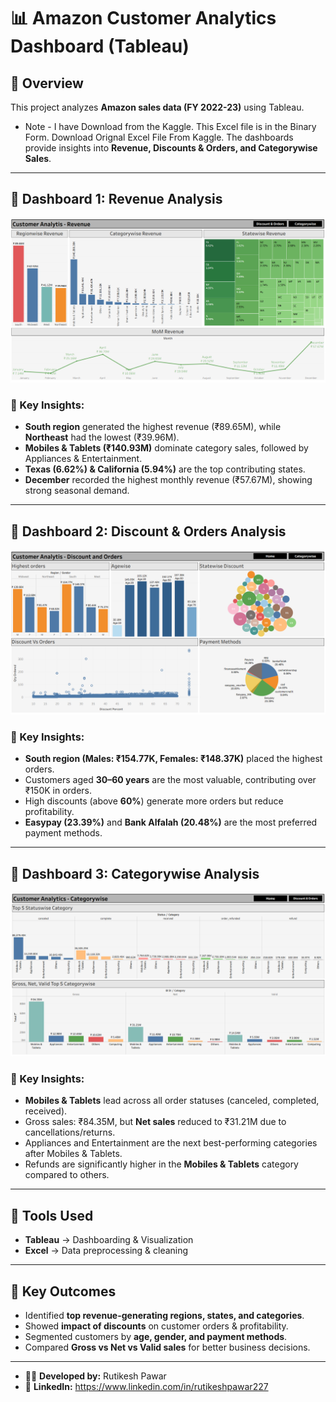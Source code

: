 # 📊 Amazon Customer Analytics Dashboard (Tableau)

## 🔹 Overview
This project analyzes **Amazon sales data (FY 2022-23)** using Tableau. 
- Note - I have Download from the Kaggle. This Excel file is in the Binary Form. Download Orignal Excel File From Kaggle.
The dashboards provide insights into **Revenue, Discounts & Orders, and Categorywise Sales**.

---

## 🔹 Dashboard 1: Revenue Analysis
![Revenue Dashboard](Customer-Analytis-Revenue.png)

### 🔑 Key Insights:
- **South region** generated the highest revenue (₹89.65M), while **Northeast** had the lowest (₹39.96M).  
- **Mobiles & Tablets (₹140.93M)** dominate category sales, followed by Appliances & Entertainment.  
- **Texas (6.62%) & California (5.94%)** are the top contributing states.  
- **December** recorded the highest monthly revenue (₹57.67M), showing strong seasonal demand.  

---

## 🔹 Dashboard 2: Discount & Orders Analysis
![Discount and Orders Dashboard](Customer-Analytis-Discount&Orders.png)

### 🔑 Key Insights:
- **South region (Males: ₹154.77K, Females: ₹148.37K)** placed the highest orders.  
- Customers aged **30–60 years** are the most valuable, contributing over ₹150K in orders.  
- High discounts (above **60%**) generate more orders but reduce profitability.  
- **Easypay (23.39%)** and **Bank Alfalah (20.48%)** are the most preferred payment methods.  

---

## 🔹 Dashboard 3: Categorywise Analysis
![Categorywise Dashboard](Customer-Analytis-Categorywise.png)

### 🔑 Key Insights:
- **Mobiles & Tablets** lead across all order statuses (canceled, completed, received).  
- Gross sales: ₹84.35M, but **Net sales** reduced to ₹31.21M due to cancellations/returns.  
- Appliances and Entertainment are the next best-performing categories after Mobiles & Tablets.  
- Refunds are significantly higher in the **Mobiles & Tablets** category compared to others.  

---

## 🔹 Tools Used
- **Tableau** → Dashboarding & Visualization  
- **Excel** → Data preprocessing & cleaning  

---

## 📌 Key Outcomes
- Identified **top revenue-generating regions, states, and categories**.  
- Showed **impact of discounts** on customer orders & profitability.  
- Segmented customers by **age, gender, and payment methods**.  
- Compared **Gross vs Net vs Valid sales** for better business decisions.  

---

- 👨‍💻 **Developed by:** Rutikesh Pawar 
- 🔗 **LinkedIn:** https://www.linkedin.com/in/rutikeshpawar227  

